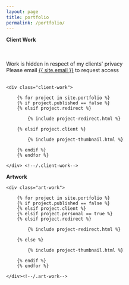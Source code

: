 ```yaml
---
layout: page
title: portfolio
permalink: /portfolio/
---
```


<div class="wrapper">

<b>Client Work</b>

<br>
<br>Work is hidden in respect of my clients' privacy<br>
Please email <a href="mailto:{{ site.email }}">{{ site.email }}</a> to request access<br>
<br>

    <div class="client-work">

        {% for project in site.portfolio %}
        {% if project.published == false %}
        {% elsif project.redirect %}

            {% include project-redirect.html %}
        
        {% elsif project.client %}

            {% include project-thumbnail.html %}

        {% endif %}
        {% endfor %}

    </div> <!--/.client-work-->
</div> <!--/.wrapper-->

<!-- <div class="wrapper">

<b>Personal Projects</b>

    <div class="personal-work">

        {% for project in site.portfolio %}
        {% if project.published == false %}
        {% elsif project.client %}
        {% elsif project.redirect %}

            {% include project-redirect.html %}

        {% elsif project.personal == true %}

            {% include project-thumbnail.html %}

        {% endif %}
        {% endfor %}

    </div> <!--/.personal-work- ->
</div> <!--/.wrapper- -> -->

<div class="wrapper">

<b>Artwork</b>

    <div class="art-work">

        {% for project in site.portfolio %}
        {% if project.published == false %}
        {% elsif project.client %}
        {% elsif project.personal == true %}
        {% elsif project.redirect %}

            {% include project-redirect.html %}

        {% else %}

            {% include project-thumbnail.html %}

        {% endif %}
        {% endfor %}

    </div><!--/.art-work-->
</div><!--/.wrapper-->